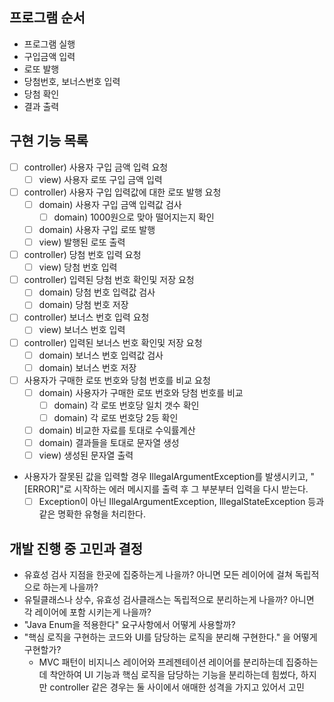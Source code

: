 ## 프로그램 순서

- 프로그램 실행
- 구입금액 입력
- 로또 발행
- 당첨번호, 보너스번호 입력
- 당첨 확인
- 결과 출력

## 구현 기능 목록

- [ ] controller) 사용자 구입 금액 입력 요청
    - [ ] view) 사용자 로또 구입 금액 입력
- [ ] controller) 사용자 구입 입력값에 대한 로또 발행 요청
    - [ ] domain) 사용자 구입 금액 입력값 검사
        - [ ] domain) 1000원으로 맞아 떨어지는지 확인
    - [ ] domain) 사용자 구입 로또 발행
    - [ ] view) 발행된 로또 출력
- [ ] controller) 당첨 번호 입력 요청
    - [ ] view) 당첨 번호 입력
- [ ] controller) 입력된 당첨 번호 확인및 저장 요청
    - [ ] domain) 당첨 번호 입력값 검사
    - [ ] domain) 당첨 번호 저장
- [ ] controller) 보너스 번호 입력 요청
    - [ ] view) 보너스 번호 입력
- [ ] controller) 입력된 보너스 번호 확인및 저장 요청
    - [ ] domain) 보너스 번호 입력값 검사
    - [ ] domain) 보너스 번호 저장  
  
- [ ] 사용자가 구매한 로또 번호와 당첨 번호를 비교 요청
  - [ ] domain) 사용자가 구매한 로또 번호와 당첨 번호를 비교
    - [ ] domain) 각 로또 번호당 일치 갯수 확인
    - [ ] domain) 각 로또 번호당 2등 확인 
  - [ ] domain) 비교한 자료를 토대로 수익률계산
  - [ ] domain) 결과들을 토대로 문자열 생성
  - [ ] view) 생성된 문자열 출력
 
- 사용자가 잘못된 값을 입력할 경우 IllegalArgumentException를 발생시키고, "[ERROR]"로 시작하는 에러 메시지를 출력 후 그 부분부터 입력을 다시 받는다.
    - [ ] Exception이 아닌 IllegalArgumentException, IllegalStateException 등과 같은 명확한 유형을 처리한다.

## 개발 진행 중 고민과 결정

- 유효성 검사 지점을 한곳에 집중하는게 나을까? 아니면 모든 레이어에 걸쳐 독립적으로 하는게 나을까?
- 유틸클래스나 상수, 유효성 검사클래스는 독립적으로 분리하는게 나을까? 아니면 각 레이어에 포함 시키는게 나을까?
- "Java Enum을 적용한다" 요구사항에서 어떻게 사용할까?
- "핵심 로직을 구현하는 코드와 UI를 담당하는 로직을 분리해 구현한다." 을 어떻게 구현할가?
    - MVC 패턴이 비지니스 레이어와 프레젠테이션 레이어를 분리하는데 집중하는데 착안하여 UI 기능과 핵심 로직을 담당하는 기능을 분리하는데 힘썼다, 하지만 controller 같은 경우는 둘 사이에서 애매한
      성격을 가지고 있어서 고민  